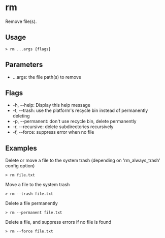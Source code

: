 # rm
Remove file(s).

## Usage
```shell
> rm ...args {flags} 
 ```

## Parameters
* ...args: the file path(s) to remove

## Flags
* -h, --help: Display this help message
* -t, --trash: use the platform's recycle bin instead of permanently deleting
* -p, --permanent: don't use recycle bin, delete permanently
* -r, --recursive: delete subdirectories recursively
* -f, --force: suppress error when no file

## Examples
  Delete or move a file to the system trash (depending on 'rm_always_trash' config option)
```shell
> rm file.txt
 ```

  Move a file to the system trash
```shell
> rm --trash file.txt
 ```

  Delete a file permanently
```shell
> rm --permanent file.txt
 ```

  Delete a file, and suppress errors if no file is found
```shell
> rm --force file.txt
 ```

